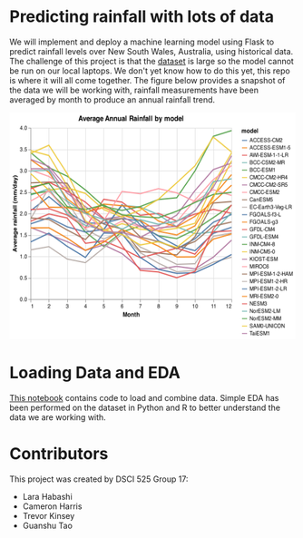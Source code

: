 # Predicting rainfall with lots of data

We will implement and deploy a machine learning model using Flask to predict rainfall levels over New South Wales, Australia, using historical data.
The challenge of this project is that the [dataset](https://figshare.com/articles/dataset/Daily_rainfall_over_NSW_Australia/14096681) is large so the model cannot be run on our local laptops. We don't yet know how to do this yet, this repo is where it will all come together. The figure below provides a snapshot of the data we will be working with, rainfall measurements have been averaged by month to produce an annual rainfall trend.
<p align="center">
  <img width="720" height="400" src="img/eda_annual_rain.png">
</p>

# Loading Data and EDA

[This notebook](https://github.com/UBC-MDS/525_group17/blob/main/notebooks/Milestone1_tk.ipynb) contains code to load and combine data. Simple EDA has been performed on the dataset in Python and R to better understand the data we are working with.

# Contributors
This project was created by DSCI 525 Group 17:

- Lara Habashi
- Cameron Harris
- Trevor Kinsey
- Guanshu Tao
